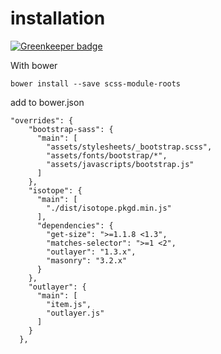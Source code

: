 installation 
===================

[![Greenkeeper badge](https://badges.greenkeeper.io/yoanmarchal/scss-module-roots.svg)](https://greenkeeper.io/)

With bower
```
bower install --save scss-module-roots
```

add to bower.json
```
"overrides": {
    "bootstrap-sass": {
      "main": [
        "assets/stylesheets/_bootstrap.scss",
        "assets/fonts/bootstrap/*",
        "assets/javascripts/bootstrap.js"
      ]
    },
    "isotope": {
      "main": [
        "./dist/isotope.pkgd.min.js"
      ],
      "dependencies": {
        "get-size": ">=1.1.8 <1.3",
        "matches-selector": ">=1 <2",
        "outlayer": "1.3.x",
        "masonry": "3.2.x"
      }
    },
    "outlayer": {
      "main": [
        "item.js",
        "outlayer.js"
      ]
    }
  },
```

